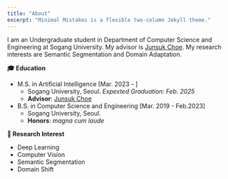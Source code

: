 ```yaml
---
title: "About"
excerpt: "Minimal Mistakes is a flexible two-column Jekyll theme."
---
```


I am an Undergraduate student in Department of Computer Science and Engineering at Sogang University. My advisor is [Junsuk Choe](https://sites.google.com/site/junsukchoe/). My research interests are Semantic Segmentation and Domain Adaptation.


**🎓 Education**

  - M.S. in Artificial Intelligence [Mar. 2023 - ]
    - Sogang University, Seoul. *Expexted Graduation: Feb. 2025*
    - **Advisor**: [Junsuk Choe](https://sites.google.com/site/junsukchoe/)
  - B.S. in Computer Science and Engineering [Mar. 2019 - Feb.2023]
    - Sogang University, Seoul.
    - **Honors**: *magna cum laude*


**📗 Research Interest**

  - Deep Learning
  - Computer Vision
  - Semantic Segmentation
  - Domain Shift
